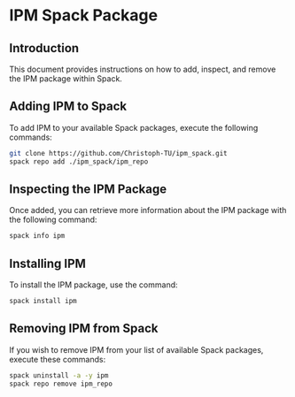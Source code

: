 # IPM Spack Package

## Introduction

This document provides instructions on how to add, inspect, and remove the IPM package within Spack.

## Adding IPM to Spack

To add IPM to your available Spack packages, execute the following commands:

```bash
git clone https://github.com/Christoph-TU/ipm_spack.git
spack repo add ./ipm_spack/ipm_repo
```

## Inspecting the IPM Package

Once added, you can retrieve more information about the IPM package with the following command:

```bash
spack info ipm
```

## Installing IPM

To install the IPM package, use the command:

```bash
spack install ipm
```

## Removing IPM from Spack

If you wish to remove IPM from your list of available Spack packages, execute these commands:

```bash
spack uninstall -a -y ipm
spack repo remove ipm_repo
```